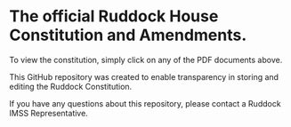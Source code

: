 The official Ruddock House Constitution and Amendments.
===================
To view the constitution, simply click on any of the PDF documents above. 

This GitHub repository was created to enable transparency in storing and editing the Ruddock Constitution.

If you have any questions about this repository, please contact a Ruddock IMSS Representative.
